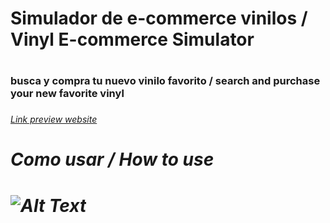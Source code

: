 <h1>Simulador de e-commerce vinilos / Vinyl E-commerce Simulator <h1/>
<h3>busca y compra tu nuevo vinilo favorito / search and purchase your new favorite vinyl<h3/>
<h6><a href="https://poopify-react-ecommerce.vercel.app/">Link preview website<a/><h6/<>

<h1>Como usar / How to use<h1>

![Alt Text](https://imgur.com/qSdxXSY.gif)
